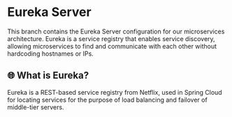 # Eureka Server

This branch contains the Eureka Server configuration for our microservices architecture. Eureka is a service registry that enables service discovery, allowing microservices to find and communicate with each other without hardcoding hostnames or IPs.

## 🌐 What is Eureka?

Eureka is a REST-based service registry from Netflix, used in Spring Cloud for locating services for the purpose of load balancing and failover of middle-tier servers.
